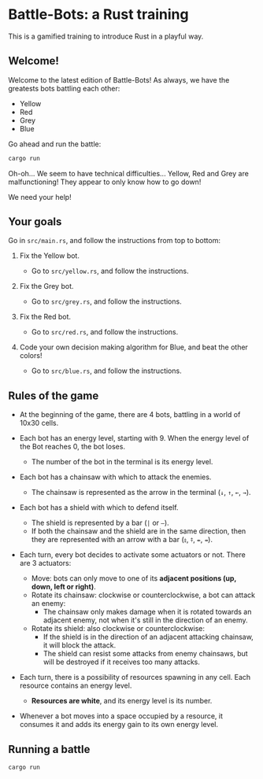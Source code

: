 # Battle-Bots: a Rust training

This is a gamified training to introduce Rust in a playful way.

## Welcome!

Welcome to the latest edition of Battle-Bots! As always, we have the greatests bots battling each other:

- Yellow
- Red
- Grey
- Blue

Go ahead and run the battle:

```bash
cargo run
```

Oh-oh... We seem to have technical difficulties... Yellow, Red and Grey are malfunctioning! They appear to only know how to go down!

We need your help!

## Your goals

Go in `src/main.rs`, and follow the instructions from top to bottom:

1. Fix the Yellow bot.
   - Go to `src/yellow.rs`, and follow the instructions.
2. Fix the Grey bot.
   - Go to `src/grey.rs`, and follow the instructions.
3. Fix the Red bot.
   - Go to `src/red.rs`, and follow the instructions.

4. Code your own decision making algorithm for Blue, and beat the other colors!
   - Go to `src/blue.rs`, and follow the instructions.


## Rules of the game

- At the beginning of the game, there are 4 bots, battling in a world of 10x30 cells.
- Each bot has an energy level, starting with 9. When the energy level of the Bot reaches 0, the bot loses.
  - The number of the bot in the terminal is its energy level.
- Each bot has a chainsaw with which to attack the enemies.
  - The chainsaw is represented as the arrow in the terminal (`↓`, `↑`, `←`, `→`).
- Each bot has a shield with which to defend itself. 
  - The shield is represented by a bar (`|` or `—`).
  - If both the chainsaw and the shield are in the same direction, then they are represented with an arrow with a bar (`⤈`, `⤉`, `⇷`, `⇸`).

- Each turn, every bot decides to activate some actuators or not. There are 3 actuators:
  - Move: bots can only move to one of its **adjacent positions (up, down, left or right)**.
  - Rotate its chainsaw: clockwise or counterclockwise, a bot can attack an enemy:
    - The chainsaw only makes damage when it is rotated towards an adjacent enemy, not when it's still in the direction of an enemy.
  - Rotate its shield: also clockwise or counterclockwise:
    - If the shield is in the direction of an adjacent attacking chainsaw, it will block the attack.
    - The shield can resist some attacks from enemy chainsaws, but will be destroyed if it receives too many attacks.

- Each turn, there is a possibility of resources spawning in any cell. Each resource contains an energy level.  
  - **Resources are white**, and its energy level is its number.
- Whenever a bot moves into a space occupied by a resource, it consumes it and adds its energy gain to its own energy level.
   
## Running a battle

```bash
cargo run
```